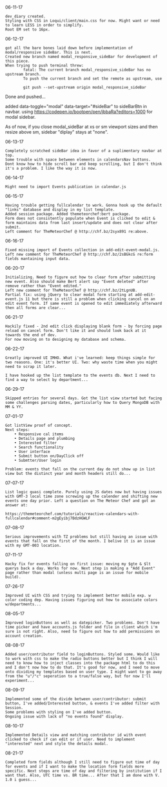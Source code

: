 06-11-17

	dev_diary created.
	Styling with CSS in Loqui/client/main.css for now. Might want or need to learn LESS in order to simplify.
	Root EM set to 16px.

06-12-17

	got all the bare bones laid down before implementation of modal/responsive sideBar. This is next.
	Created new branch named modal_responsive_sideBar for development of this piece.
	When trying to push terminal threw:
			fatal: The current branch modal_responsive_sideBar has no upstream branch.
			To push the current branch and set the remote as upstream, use

	    	git push --set-upstream origin modal_responsive_sideBar

  Done and pushed...

  added data-toggle="modal" data-target="#sideBar" to sideBarBtn in navbar.
  using https://codepen.io/bootpen/pen/jbbaRa?editors=1000 for modal sidebar.

  As of now, if you close modal_sideBar at xs or sm viewport sizes and then resize above sm, sidebar "diplay" stays at "none".

06-13-17

	Completely scratched sideBar idea in favor of a suplimentary navbar at top.
	Some trouble with space between elements in calendarsNav buttons.
	Dont know how to hide scroll bar and keep scrolling, but I don't think it's a problem. I like the way it is now.

06-14-17

	Might need to import Events publication in calendar.js

06-15-17

	Having trouble getting fullcalendar to work. Gonna hook up the default "links" database and display in my list template.
	Added session package. Added themeteorchef:bert package.
	Form does not consistently populate when Event is clicked to edit & form maintains data from last insert/update and does not clear after submit.
	Left comment for TheMeteorChef @ http://chf.bz/2syx891 re:above.

06-16-17

	Fixed missing import of Events collection in add-edit-event-modal.js.
	Left new comment for TheMeteorChef @ http://chf.bz/2sBGkcG re:form fields mantaining input data.
	
06-20-17

	Initializing. Need to figure out how to clear form after submitting new event. Also should make Bert alert say "Event deleted" after remove rather than "Event edited."
	Left new comment for TheMeteorChef @ http://chf.bz/2tLgnUB.
	Partial fix: using jQuery to clear modal form starting at add-edit-event.js 11 but there is still a problem when clicking cancel on an edit event form. If same event is opened to edit immediately afterward then all forms are clear...

06-21-17

	Hackily fixed - 2nd edit click displaying blank form - by forcing page reload on cancel form. Don't like it and should look back at it towards the end of dev.
	For now moving on to designing my database and schema.

06-22-17

	Greatly improved UI IMHO. What i've learned: keep things simple for two reasons. One: it's better UI. Two: why waste time when you might need to scrap it later.

	I have hooked up the list template to the events db. Next I need to find a way to select by department...

06-29-17

	Skipped entries for several days. Got the list view started but facing some challenges parsing dates, particularly how to Query MongoDB with MM & YY.

07-01-17

	Got listView proof of concept.
	Next steps:
		• Responsive cal items
		• Details page and plumbing
		• Interested filter
		• Search functionality
		• User interface
		• Submit button on/DayClick off
		• Submtter/User login

	Problem: events that fall on the current day do not show up in list view but the distinct year and month headers still do...

07-07-17
	
	List logic quasi complete. Purely using JS dates now but having issues with GMT-3 local time zone screwing up the calender and shifting new events one day prior. Left a question on The Meteor Chef and got an answer at:

	https://themeteorchef.com/tutorials/reactive-calendars-with-fullcalendar#comment-m2gEyibj7BdzHGWLF

07-08-17

	Serious improvements with TZ problems but still having an issue with events that fall on the first of the month. I belive it is an issue with my GMT-003 location.

07-11-17

	Hacky fix for events falling on first issue: moving my $gte & $lt querys back a day. Works for now. Next step is making a "Add Event" page rather than modal (unless multi page is an issue for mobile build).

07-26-17

	Improved UI with CSS and trying to implement better mobile exp. w color coding dep. Having issues figuring out how to associate colors w/departments...

08-05-17

	Improved loginButtons as well as datepicker. Two problems. Don't have time picker and have accounts.js folder and file in client which i'm sure is not right. Also, need to figure out how to add permissions on account creation.
	
08-08-17

	Added user/contributor field to loginButtons. Styled some. Would like to work with css to make the radio buttons better but I think I will need to know how to inject classes into the package html to do this and I don't now how to do that. It's good for now, and I need to move onto dividing my templates based on user type. I might want to go away from the "u"/"c" seperation to a true/false way, but for now I'll experiment...

08-09-17

	Implemented some of the divide between user/contributor: submit button, I've added/Interested button, & events I've added filter with Session.
	Some problems with styling on I've added button.
	Ongoing issue with lack of "no events found" display.

08-10-17

	Implemented Details view and matching contributor id with event clicked to check if can edit or if user. Need to implement "interested" next and style the details modal.

08-21-17

	Completed form fields although I still need to figure out time of day for events and if I want to make the location form fields more specific. Next steps are time of day and filtering by institution if I want that. Also, UTC time vs. BR time... After that I am done with V. 1.0 i guess...